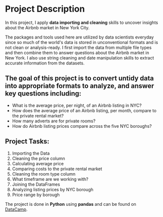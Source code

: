 # Project Description

In this project, I apply **data importing and cleaning** skills to uncover insights about the Airbnb market in New York City.

The packages and tools used here are utilized by data scientists everyday since so much of the world's data is stored in unconventional formats and is not clean or analysis-ready. I first import the data from multiple file types and then combine them to answer questions about the Airbnb market in New York. I also use string cleaning and date manipulation skills to extract accurate information from the datasets. 

## The goal of this project is to convert untidy data into appropriate formats to analyze, and answer key questions including:

- What is the average price, per night, of an Airbnb listing in NYC?
- How does the average price of an Airbnb listing, per month, compare to the private rental market?
- How many adverts are for private rooms?
- How do Airbnb listing prices compare across the five NYC boroughs?

## Project Tasks:

1. Importing the Data
2. Cleaning the price column
3. Calculating average price
4. Comparing costs to the private rental market
5. Cleaning the room type column
6. What timeframe are we working with?
7. Joining the DataFrames
8. Analyzing listing prices by NYC borough
9. Price range by borough

The project is done in **Python** using **pandas** and can be found on [DataCamp](https://www.datacamp.com/).
